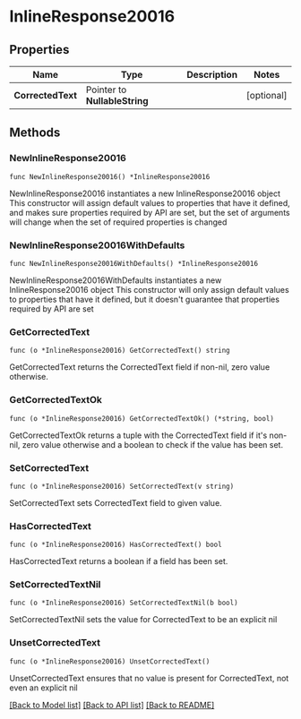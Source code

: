 # InlineResponse20016

## Properties

Name | Type | Description | Notes
------------ | ------------- | ------------- | -------------
**CorrectedText** | Pointer to **NullableString** |  | [optional] 

## Methods

### NewInlineResponse20016

`func NewInlineResponse20016() *InlineResponse20016`

NewInlineResponse20016 instantiates a new InlineResponse20016 object
This constructor will assign default values to properties that have it defined,
and makes sure properties required by API are set, but the set of arguments
will change when the set of required properties is changed

### NewInlineResponse20016WithDefaults

`func NewInlineResponse20016WithDefaults() *InlineResponse20016`

NewInlineResponse20016WithDefaults instantiates a new InlineResponse20016 object
This constructor will only assign default values to properties that have it defined,
but it doesn't guarantee that properties required by API are set

### GetCorrectedText

`func (o *InlineResponse20016) GetCorrectedText() string`

GetCorrectedText returns the CorrectedText field if non-nil, zero value otherwise.

### GetCorrectedTextOk

`func (o *InlineResponse20016) GetCorrectedTextOk() (*string, bool)`

GetCorrectedTextOk returns a tuple with the CorrectedText field if it's non-nil, zero value otherwise
and a boolean to check if the value has been set.

### SetCorrectedText

`func (o *InlineResponse20016) SetCorrectedText(v string)`

SetCorrectedText sets CorrectedText field to given value.

### HasCorrectedText

`func (o *InlineResponse20016) HasCorrectedText() bool`

HasCorrectedText returns a boolean if a field has been set.

### SetCorrectedTextNil

`func (o *InlineResponse20016) SetCorrectedTextNil(b bool)`

 SetCorrectedTextNil sets the value for CorrectedText to be an explicit nil

### UnsetCorrectedText
`func (o *InlineResponse20016) UnsetCorrectedText()`

UnsetCorrectedText ensures that no value is present for CorrectedText, not even an explicit nil

[[Back to Model list]](../README.md#documentation-for-models) [[Back to API list]](../README.md#documentation-for-api-endpoints) [[Back to README]](../README.md)


